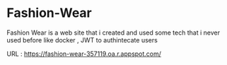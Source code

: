 # Fashion-Wear

Fashion Wear is a web site that i created and used some tech that i never used before like docker , JWT to authintecate users 

URL : https://fashion-wear-357119.oa.r.appspot.com/
